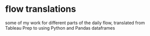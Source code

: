 # flow translations

some of my work for different parts of the daily flow, translated from Tableau Prep to using Python and Pandas dataframes
